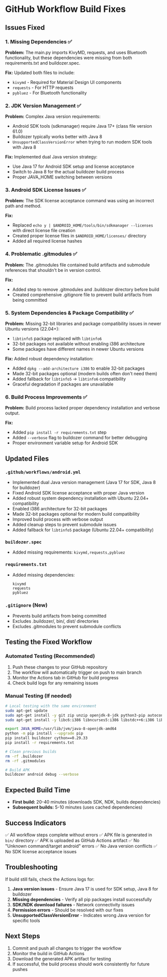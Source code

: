# GitHub Workflow Build Fixes

## Issues Fixed

### 1. Missing Dependencies ✅
**Problem:** The main.py imports KivyMD, requests, and uses Bluetooth functionality, but these dependencies were missing from both requirements.txt and buildozer.spec.

**Fix:** Updated both files to include:
- `kivymd` - Required for Material Design UI components
- `requests` - For HTTP requests
- `pybluez` - For Bluetooth functionality

### 2. JDK Version Management ✅
**Problem:** Complex Java version requirements:
- Android SDK tools (sdkmanager) require Java 17+ (class file version 61.0)
- Buildozer typically works better with Java 8
- `UnsupportedClassVersionError` when trying to run modern SDK tools with Java 8

**Fix:** Implemented dual Java version strategy:
- Use Java 17 for Android SDK setup and license acceptance
- Switch to Java 8 for the actual buildozer build process
- Proper JAVA_HOME switching between versions

### 3. Android SDK License Issues ✅
**Problem:** The SDK license acceptance command was using an incorrect path and method.

**Fix:** 
- Replaced `echo y | $ANDROID_HOME/tools/bin/sdkmanager --licenses` with direct license file creation
- Created proper license files in `$ANDROID_HOME/licenses/` directory
- Added all required license hashes

### 4. Problematic .gitmodules ✅
**Problem:** The .gitmodules file contained build artifacts and submodule references that shouldn't be in version control.

**Fix:**
- Added step to remove .gitmodules and .buildozer directory before build
- Created comprehensive .gitignore file to prevent build artifacts from being committed

### 5. System Dependencies & Package Compatibility ✅
**Problem:** Missing 32-bit libraries and package compatibility issues in newer Ubuntu versions (22.04+):
- `libtinfo5` package replaced with `libtinfo6`
- 32-bit packages not available without enabling i386 architecture
- Some packages have different names in newer Ubuntu versions

**Fix:** Added robust dependency installation:
- Added `dpkg --add-architecture i386` to enable 32-bit packages
- Made 32-bit packages optional (modern builds often don't need them)
- Added fallback for `libtinfo5` → `libtinfo6` compatibility
- Graceful degradation if packages are unavailable

### 6. Build Process Improvements ✅
**Problem:** Build process lacked proper dependency installation and verbose output.

**Fix:**
- Added `pip install -r requirements.txt` step
- Added `--verbose` flag to buildozer command for better debugging
- Proper environment variable setup for Android SDK

## Updated Files

### `.github/workflows/android.yml`
- Implemented dual Java version management (Java 17 for SDK, Java 8 for buildozer)
- Fixed Android SDK license acceptance with proper Java version
- Added robust system dependency installation with Ubuntu 22.04+ compatibility
- Enabled i386 architecture for 32-bit packages
- Made 32-bit packages optional for modern build compatibility
- Improved build process with verbose output
- Added cleanup steps to prevent submodule issues
- Added fallback for `libtinfo5` package (Ubuntu 22.04+ compatibility)

### `buildozer.spec`
- Added missing requirements: `kivymd,requests,pybluez`

### `requirements.txt`
- Added missing dependencies:
  ```
  kivymd
  requests
  pybluez
  ```

### `.gitignore` (New)
- Prevents build artifacts from being committed
- Excludes .buildozer/, bin/, dist/ directories
- Excludes .gitmodules to prevent submodule conflicts

## Testing the Fixed Workflow

### Automated Testing (Recommended)
1. Push these changes to your GitHub repository
2. The workflow will automatically trigger on push to main branch
3. Monitor the Actions tab in GitHub for build progress
4. Check build logs for any remaining issues

### Manual Testing (If needed)
```bash
# Local testing with the same environment
sudo apt-get update
sudo apt-get install -y git zip unzip openjdk-8-jdk python3-pip autoconf libtool pkg-config zlib1g-dev libncurses5-dev libncursesw5-dev libtinfo5 cmake libffi-dev libssl-dev
sudo apt-get install -y libc6:i386 libncurses5:i386 libstdc++6:i386 lib32z1 libbz2-1.0:i386

export JAVA_HOME=/usr/lib/jvm/java-8-openjdk-amd64
python -m pip install --upgrade pip
pip install buildozer cython==0.29.33
pip install -r requirements.txt

# Clean previous builds
rm -rf .buildozer
rm -rf .gitmodules

# Build APK
buildozer android debug --verbose
```

## Expected Build Time
- **First build:** 20-40 minutes (downloads SDK, NDK, builds dependencies)
- **Subsequent builds:** 5-10 minutes (uses cached dependencies)

## Success Indicators
✅ All workflow steps complete without errors
✅ APK file is generated in `bin/` directory
✅ APK is uploaded as GitHub Actions artifact
✅ No "Unknown command/target android" errors
✅ No Java version conflicts
✅ No SDK license acceptance issues

## Troubleshooting

If build still fails, check the Actions logs for:
1. **Java version issues** - Ensure Java 17 is used for SDK setup, Java 8 for buildozer
2. **Missing dependencies** - Verify all pip packages install successfully
3. **SDK/NDK download failures** - Network connectivity issues
4. **Permission errors** - Should be resolved with our fixes
5. **UnsupportedClassVersionError** - Indicates wrong Java version for specific tools

## Next Steps
1. Commit and push all changes to trigger the workflow
2. Monitor the build in GitHub Actions
3. Download the generated APK artifact for testing
4. If successful, the build process should work consistently for future pushes